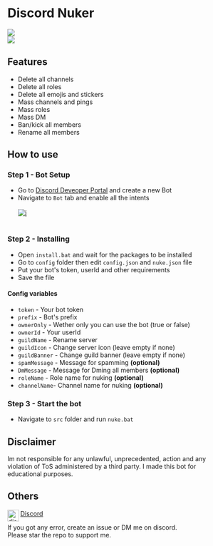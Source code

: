 # Discord Nuker

![](https://img.shields.io/github/forks/marrrkkk/Nuker?style=social)<br>![](https://img.shields.io/github/stars/marrrkkk/Nuker?style=social)

## Features
- Delete all channels
- Delete all roles
- Delete all emojis and stickers
- Mass channels and pings
- Mass roles
- Mass DM
- Ban/kick all members
- Rename all members

## How to use

### Step 1 - Bot Setup
- Go to [Discord Deveoper Portal](https://discord.com/developers/applications) and create a new Bot
- Navigate to `Bot` tab and enable all the intents<br><br>
<a href="https://ibb.co/JFZBG53"><img src="https://i.ibb.co/dJZWVGm/i.png" alt="i" border="0"></a><br /><a target='_blank' href='https://imgbb.com/'></a><br />

### Step 2 - Installing
- Open `install.bat` and wait for the packages to be installed
- Go to `config` folder then edit `config.json` and `nuke.json` file
- Put your bot's token, userId and other requirements
- Save the file

#### Config variables
- `token` - Your bot token
- `prefix` - Bot's prefix
- `ownerOnly` - Wether only you can use the bot (true or false)
- `ownerId` - Your userId
- `guildName` - Rename server
- `guildIcon` - Change server icon (leave empty if none)
- `guildBanner` - Change guild banner (leave empty if none)
- `spamMessage` - Message for spamming **(optional)**
- `DmMessage` - Message for Dming all members **(optional)**
- `roleName` - Role name for nuking **(optional)**
- `channelName`- Channel name for nuking **(optional)**

### Step 3 - Start the bot
- Navigate to `src` folder and run `nuke.bat`

## Disclaimer
Im not responsible for any unlawful, unprecedented, action and any violation of ToS administered by a third party. I made this bot for educational purposes.

## Others
<img align="left" alt="discord" width="26px" src="https://logodownload.org/wp-content/uploads/2017/11/discord-logo-1-1.png" />[Discord](https://discord.com/users/814406096022011934)


If you got any error, create an issue or DM me on discord.<br>
Please star the repo to support me.
